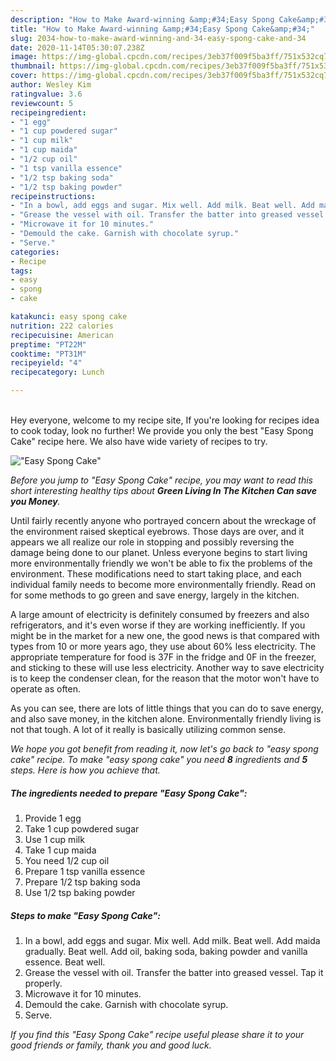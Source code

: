 ```yaml
---
description: "How to Make Award-winning &amp;#34;Easy Spong Cake&amp;#34;"
title: "How to Make Award-winning &amp;#34;Easy Spong Cake&amp;#34;"
slug: 2034-how-to-make-award-winning-and-34-easy-spong-cake-and-34
date: 2020-11-14T05:30:07.238Z
image: https://img-global.cpcdn.com/recipes/3eb37f009f5ba3ff/751x532cq70/easy-spong-cake-recipe-main-photo.jpg
thumbnail: https://img-global.cpcdn.com/recipes/3eb37f009f5ba3ff/751x532cq70/easy-spong-cake-recipe-main-photo.jpg
cover: https://img-global.cpcdn.com/recipes/3eb37f009f5ba3ff/751x532cq70/easy-spong-cake-recipe-main-photo.jpg
author: Wesley Kim
ratingvalue: 3.6
reviewcount: 5
recipeingredient:
- "1 egg"
- "1 cup powdered sugar"
- "1 cup milk"
- "1 cup maida"
- "1/2 cup oil"
- "1 tsp vanilla essence"
- "1/2 tsp baking soda"
- "1/2 tsp baking powder"
recipeinstructions:
- "In a bowl, add eggs and sugar. Mix well. Add milk. Beat well. Add maida gradually. Beat well. Add oil, baking soda, baking powder and vanilla essence. Beat well."
- "Grease the vessel with oil. Transfer the batter into greased vessel. Tap it properly."
- "Microwave it for 10 minutes."
- "Demould the cake. Garnish with chocolate syrup."
- "Serve."
categories:
- Recipe
tags:
- easy
- spong
- cake

katakunci: easy spong cake 
nutrition: 222 calories
recipecuisine: American
preptime: "PT22M"
cooktime: "PT31M"
recipeyield: "4"
recipecategory: Lunch

---
```

<br>
Hey everyone, welcome to my recipe site, If you're looking for recipes idea to cook today, look no further! We provide you only the best &#34;Easy Spong Cake&#34; recipe here. We also have wide variety of recipes to try.
<br>


![&#34;Easy Spong Cake&#34;](https://img-global.cpcdn.com/recipes/3eb37f009f5ba3ff/751x532cq70/easy-spong-cake-recipe-main-photo.jpg)

<i>Before you jump to &#34;Easy Spong Cake&#34; recipe, you may want to read this short interesting healthy tips about 
<strong>Green Living In The Kitchen Can save you Money</strong>.</i>
</br>

Until fairly recently anyone who portrayed concern about the wreckage of the environment raised skeptical eyebrows. Those days are over, and it appears we all realize our role in stopping and possibly reversing the damage being done to our planet. Unless everyone begins to start living more environmentally friendly we won't be able to fix the problems of the environment. These modifications need to start taking place, and each individual family needs to become more environmentally friendly. Read on for some methods to go green and save energy, largely in the kitchen.

A large amount of electricity is definitely consumed by freezers and also refrigerators, and it's even worse if they are working inefficiently. If you might be in the market for a new one, the good news is that compared with types from 10 or more years ago, they use about 60% less electricity. The appropriate temperature for food is 37F in the fridge and 0F in the freezer, and sticking to these will use less electricity. Another way to save electricity is to keep the condenser clean, for the reason that the motor won't have to operate as often.

As you can see, there are lots of little things that you can do to save energy, and also save money, in the kitchen alone. Environmentally friendly living is not that tough. A lot of it really is basically utilizing common sense.


<i>We hope you got benefit from reading it, now let's go back to &#34;easy spong cake&#34; recipe. To make &#34;easy spong cake&#34; you need <strong>8</strong> ingredients and <strong>5</strong> steps. Here is how you achieve that.
</i>

##### The ingredients needed to prepare &#34;Easy Spong Cake&#34;:

1. Provide 1 egg
1. Take 1 cup powdered sugar
1. Use 1 cup milk
1. Take 1 cup maida
1. You need 1/2 cup oil
1. Prepare 1 tsp vanilla essence
1. Prepare 1/2 tsp baking soda
1. Use 1/2 tsp baking powder


##### Steps to make &#34;Easy Spong Cake&#34;:

1. In a bowl, add eggs and sugar. Mix well. Add milk. Beat well. Add maida gradually. Beat well. Add oil, baking soda, baking powder and vanilla essence. Beat well.
1. Grease the vessel with oil. Transfer the batter into greased vessel. Tap it properly.
1. Microwave it for 10 minutes.
1. Demould the cake. Garnish with chocolate syrup.
1. Serve.


<i>If you find this &#34;Easy Spong Cake&#34; recipe useful please share it to your good friends or family, thank you and good luck.</i>
